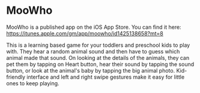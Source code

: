 # MooWho

MooWho is a published app on the iOS App Store. You can find it here: https://itunes.apple.com/gm/app/moowho/id1425138658?mt=8 

This is a learning based game for your toddlers and preschool kids to play with. They hear a random animal sound and then have to guess which animal made that sound. On looking at the details of the animals, they can pet them by tapping on Heart button, hear their sound by tapping the sound button, or look at the animal's baby by tapping the big animal photo. Kid-friendly interface and left and right swipe gestures make it easy for little ones to keep playing.
